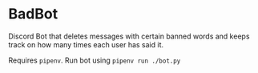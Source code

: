 # BadBot
Discord Bot that deletes messages with certain banned words and keeps track on how many times each user has said it.

Requires `pipenv`. Run bot using `pipenv run ./bot.py`
